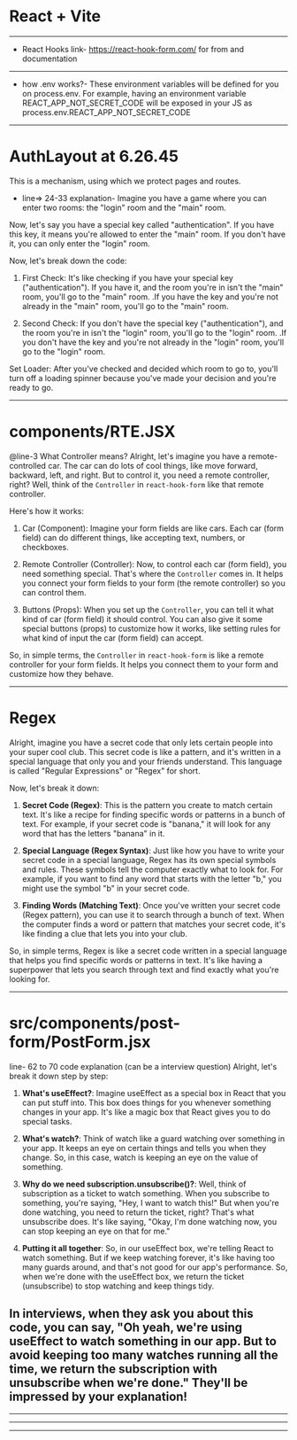 # React + Vite

-----------------------------------------------------------------------------------------------------------------------------------

* React Hooks link- https://react-hook-form.com/
for from and documentation

-----------------------------------------------------------------------------------------------------------------------------------

* how .env works?-
These environment variables will be defined for you on process.env. For example, having an environment variable
REACT_APP_NOT_SECRET_CODE will be exposed in your JS as process.env.REACT_APP_NOT_SECRET_CODE

------------------------------------------------------------------------------------------------------------------------------------

# AuthLayout at 6.26.45
This is a mechanism, using which we protect pages and routes.

* line=> 24-33 explanation-
Imagine you have a game where you can enter two rooms: the "login" room and the "main" room.

Now, let's say you have a special key called "authentication". If you have this key, it means you're allowed to enter the "main" room. If you don't have it, you can only enter the "login" room.

Now, let's break down the code:

1. First Check: It's like checking if you have your special key ("authentication"). If you have it, and the room you're in isn't the "main" room, you'll go to the "main" room.
.If you have the key and you're not already in the "main" room, you'll go to the "main" room.

2. Second Check: If you don't have the special key ("authentication"), and the room you're in isn't the "login" room, you'll go to the "login" room.
.If you don't have the key and you're not already in the "login" room, you'll go to the "login" room.

Set Loader: After you've checked and decided which room to go to, you'll turn off a loading spinner because you've made your decision and you're ready to go.

------------------------------------------------------------------------------------------------------------------------------------

# components/RTE.JSX

@line-3 What Controller means?
Alright, let's imagine you have a remote-controlled car. The car can do lots of cool things, like move forward, backward, left, and right. But to control it, you need a remote controller, right? Well, think of the `Controller` in `react-hook-form` like that remote controller.

Here's how it works:

1. Car (Component): Imagine your form fields are like cars. Each car (form field) can do different things, like accepting text, numbers, or checkboxes.

2. Remote Controller (Controller): Now, to control each car (form field), you need something special. That's where the `Controller` comes in. It helps you connect your form fields to your form (the remote controller) so you can control them.

3. Buttons (Props): When you set up the `Controller`, you can tell it what kind of car (form field) it should control. You can also give it some special buttons (props) to customize how it works, like setting rules for what kind of input the car (form field) can accept.

So, in simple terms, the `Controller` in `react-hook-form` is like a remote controller for your form fields. It helps you connect them to your form and customize how they behave.

------------------------------------------------------------------------------------------------------------------------------------

# Regex 
Alright, imagine you have a secret code that only lets certain people into your super cool club. This secret code is like a pattern, and it's written in a special language that only you and your friends understand. 
This language is called "Regular Expressions" or "Regex" for short.

Now, let's break it down:

1. **Secret Code (Regex)**: This is the pattern you create to match certain text. It's like a recipe for finding specific words or patterns in a bunch of text. For example, if your secret code is "banana," it will look for any word that has the letters "banana" in it.

2. **Special Language (Regex Syntax)**: Just like how you have to write your secret code in a special language, Regex has its own special symbols and rules. These symbols tell the computer exactly what to look for. For example, if you want to find any word that starts with the letter "b," you might use the symbol "b" in your secret code.

3. **Finding Words (Matching Text)**: Once you've written your secret code (Regex pattern), you can use it to search through a bunch of text. When the computer finds a word or pattern that matches your secret code, it's like finding a clue that lets you into your club.

So, in simple terms, Regex is like a secret code written in a special language that helps you find specific words or patterns in text. It's like having a superpower that lets you search through text and find exactly what you're looking for.

------------------------------------------------------------------------------------------------------------------------------------
# src/components/post-form/PostForm.jsx
line- 62 to 70 code explanation (can be a interview question)
Alright, let's break it down step by step:

1. **What's useEffect?**: Imagine useEffect as a special box in React that you can put stuff into. This box does things for you whenever something changes in your app. It's like a magic box that React gives you to do special tasks.

2. **What's watch?**: Think of watch like a guard watching over something in your app. It keeps an eye on certain things and tells you when they change. So, in this case, watch is keeping an eye on the value of something.

3. **Why do we need subscription.unsubscribe()?**: Well, think of subscription as a ticket to watch something. When you subscribe to something, you're saying, "Hey, I want to watch this!" But when you're done watching, you need to return the ticket, right? That's what unsubscribe does. It's like saying, "Okay, I'm done watching now, you can stop keeping an eye on that for me."

4. **Putting it all together**: So, in our useEffect box, we're telling React to watch something. But if we keep watching forever, it's like having too many guards around, and that's not good for our app's performance. So, when we're done with the useEffect box, we return the ticket (unsubscribe) to stop watching and keep things tidy.

In interviews, when they ask you about this code, you can say, "Oh yeah, we're using useEffect to watch something in our app. But to avoid keeping too many watches running all the time, we return the subscription with unsubscribe when we're done." They'll be impressed by your explanation!
------------------------------------------------------------------------------------------------------------------------------------

------------------------------------------------------------------------------------------------------------------------------------

------------------------------------------------------------------------------------------------------------------------------------

------------------------------------------------------------------------------------------------------------------------------------


